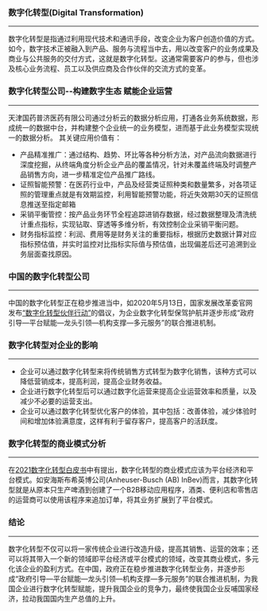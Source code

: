 ### 数字化转型(Digital Transformation)

---

数字化转型是指通过利用现代技术和通讯手段，改变企业为客户创造价值的方式。如今，数字技术正被融入到产品、服务与流程当中去，用以改变客户的业务成果及商业与公共服务的交付方式，这就是数字化转型。这通常需要客户的参与，但也涉及核心业务流程、员工以及供应商及合作伙伴的交流方式的变革。
### 数字化转型公司--构建数字生态 赋能企业运营

---

天津国药普济医药有限公司通过分析云的数据分析应用，打通各业务系统数据，形成统一的数据中台，并构建整个企业统一的业务模型，进而基于此业务模型实现统一的数据分析。
其关键应用价值有：
- 产品精准推广：通过结构、趋势、环比等各种分析方法，对产品流向数据进行深度挖掘，从终端角度分析企业产品的覆盖情况，针对未覆盖终端及时调整产品销售方向，进一步精准定位产品推广路线。
- 证照智能预警：在医药行业中，产品及经营类证照种类和数量繁多，对各项证照的管理重点就是有效期监控，利用智能预警功能，将近失效期30天的证照信息推送至指定邮箱
- 采销平衡管控：按产品业务环节全程追踪进销存数据，经过数据整理及清洗统计重点指标，实现钻取、穿透等多维分析，有效控制企业采销平衡问题。
- 财务指标监控：利润、费用等是财务关注的重要指标，根据历史数据计算对应指标预估值，并实时监控对比指标实际值与预估值，出现偏差后还可追溯到业务层面查找原因。

### 中国的数字化转型公司

---

中国的数字化转型正在稳步推进当中，如2020年5月13日，国家发展改革委官网发布[“数字化转型伙伴行动”](https://baike.baidu.com/item/%E6%95%B0%E5%AD%97%E5%8C%96%E8%BD%AC%E5%9E%8B%E4%BC%99%E4%BC%B4%E8%A1%8C%E5%8A%A8/50059958)的倡议，为企业数字化转型保驾护航并逐步形成“政府引导—平台赋能—龙头引领—机构支撑—多元服务”的联合推进机制。

### 数字化转型对企业的影响

---

- 企业可以通过数字化转型来将传统销售方式转型为数字化销售，该种方式可以降低营销成本，提高利润，提高企业财务收益。
- 企业进行数字化转型后可以通过数字化运营来提高企业运营效率和质量，以及减少不必要的运营支出。
- 企业可以通过数字化转型优化客户的体验，其中包括：改善体验，减少体验时间和增加体验满意度，这样有利于留存客户，提高客户的活跃度。
### 数字化转型的商业模式分析

---

在[2021数字化转型白皮书](https://note.youdao.com/)中有提出，数字化转型的商业模式应该为平台经济和平台模式。如安海斯布希英博公司(Anheuser-Busch (AB)  InBev)而言，其数字化转型就是从原本只生产啤酒到创建了一个B2B移动应用程序，酒类、便利店和零售店的运营商可以使用该程序来追加订单，将其业务扩展到了平台模式。
### 结论

---

数字化转型不仅可以将一家传统企业进行改造升级，提高其销售、运营的效率；还可以将其带入一个新的领域即平台经济或平台模式的领域，改变其商业模式，多元化该企业的盈利方式。在中国，政府正在稳步推进数字化转型业务，并逐步形成“政府引导—平台赋能—龙头引领—机构支撑—多元服务”的联合推进机制，为我国企业进行数字化转型赋能，提升我国企业的竞争力，最终使我国企业反哺国家经济，拉动我国国内生产总值的上升。
